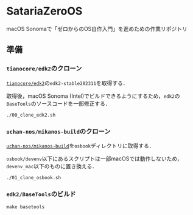 # SatariaZeroOS
macOS Sonomaで「ゼロからのOS自作入門」を進めための作業リポジトリ

## 準備
### `tianocore/edk2`のクローン
[`tianocore/edk2`](https://github.com/tianocore/edk2)の`edk2-stable202311`を取得する．

取得後，macOS Sonoma (Intel)でビルドできるようにするため，`edk2`の`BaseTools`のソースコードを一部修正する．
```
./00_clone_edk2.sh
```

### `uchan-nos/mikanos-build`のクローン
[`uchan-nos/mikanos-build`](https://github.com/uchan-nos/mikanos-build)を`osbook`ディレクトリに取得する．

`osbook/devenv`以下にあるスクリプトは一部macOSでは動作しないため，`devenv_mac`以下のものに置き換える．

```
./01_clone_osbook.sh
```

### `edk2/BaseTools`のビルド

```
make basetools
```